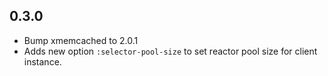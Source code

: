 
## 0.3.0 

* Bump xmemcached to 2.0.1
* Adds new option `:selector-pool-size` to set reactor pool size for client instance.
